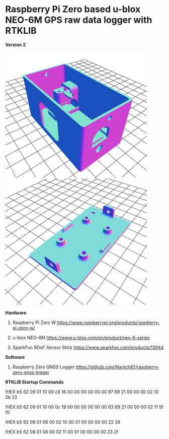 # Raspberry Pi Zero based u-blox NEO-6M GPS raw data logger with RTKLIB

**Version 2**

![Part 1 V2](https://raw.githubusercontent.com/Nanich87/raspberry-gnss-rtk-ublox-neo-6m/master/images/3d/part_1_v2.png)
![Part 2 V2](https://raw.githubusercontent.com/Nanich87/raspberry-gnss-rtk-ublox-neo-6m/master/images/3d/part_2_v2.png)

**Hardware**

1. Raspberry Pi Zero W https://www.raspberrypi.org/products/raspberry-pi-zero-w/

2. u-blox NEO-6M https://www.u-blox.com/en/product/neo-6-series

3. SparkFun 9DoF Sensor Stick https://www.sparkfun.com/products/13944

**Software**

1. Raspberry Zero GNSS Logger https://github.com/Nanich87/raspberry-zero-gnss-logger

**RTKLIB Startup Commands**

!HEX b5 62 09 01 10 00 c8 16 00 00 00 00 00 00 97 69 21 00 00 00 02 10 2b 22

!HEX b5 62 09 01 10 00 0c 19 00 00 00 00 00 00 83 69 21 00 00 00 02 11 5f f0

!HEX b5 62 06 01 08 00 02 10 00 01 00 00 00 00 22 28

!HEX b5 62 06 01 08 00 02 11 00 01 00 00 00 00 23 2f
